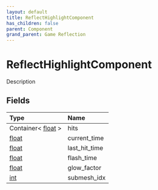 ```yaml
---
layout: default
title: ReflectHighlightComponent
has_children: false
parent: Component
grand_parent: Game Reflection
---
```

# ReflectHighlightComponent
Description 

## Fields

| Type | Name |
|:----------|:--------------|
| Container< [float](/riftbreaker-wiki/docs/game-reflection/components/float/) > | hits |
| [float](/riftbreaker-wiki/docs/game-reflection/components/float/) | current_time |
| [float](/riftbreaker-wiki/docs/game-reflection/components/float/) | last_hit_time |
| [float](/riftbreaker-wiki/docs/game-reflection/components/float/) | flash_time |
| [float](/riftbreaker-wiki/docs/game-reflection/components/float/) | glow_factor |
| [int](/riftbreaker-wiki/docs/game-reflection/enums/int/) | submesh_idx |

